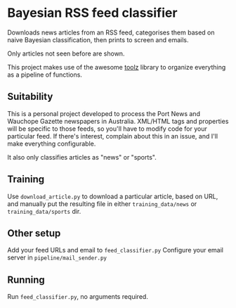 # Bayesian RSS feed classifier
Downloads news articles from an RSS feed, categorises them based on naive Bayesian classification, then prints to screen and emails.

Only articles not seen before are shown.

This project makes use of the awesome [toolz](https://github.com/pytoolz/toolz)
library to organize everything as a pipeline of functions.

## Suitability
This is a personal project developed to process the Port News and Wauchope
Gazette newspapers in Australia. XML/HTML tags and properties will be specific
to those feeds, so you'll have to modify code for your particular feed. If
there's interest, complain about this in an issue, and I'll make everything
configurable.

It also only classifies articles as "news" or "sports".

## Training
Use `download_article.py` to download a particular article, based on URL, and
manually put the resulting file in either `training_data/news` or
`training_data/sports` dir.

## Other setup
Add your feed URLs and email to `feed_classifier.py`
Configure your email server in `pipeline/mail_sender.py`

## Running
Run `feed_classifier.py`, no arguments required.
